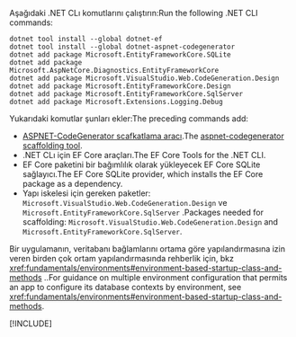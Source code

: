 <span data-ttu-id="8e95a-101">Aşağıdaki .NET CLı komutlarını çalıştırın:</span><span class="sxs-lookup"><span data-stu-id="8e95a-101">Run the following .NET CLI commands:</span></span>

```dotnetcli
dotnet tool install --global dotnet-ef
dotnet tool install --global dotnet-aspnet-codegenerator
dotnet add package Microsoft.EntityFrameworkCore.SQLite
dotnet add package Microsoft.AspNetCore.Diagnostics.EntityFrameworkCore
dotnet add package Microsoft.VisualStudio.Web.CodeGeneration.Design
dotnet add package Microsoft.EntityFrameworkCore.Design
dotnet add package Microsoft.EntityFrameworkCore.SqlServer
dotnet add package Microsoft.Extensions.Logging.Debug
```

<span data-ttu-id="8e95a-102">Yukarıdaki komutlar şunları ekler:</span><span class="sxs-lookup"><span data-stu-id="8e95a-102">The preceding commands add:</span></span>

* <span data-ttu-id="8e95a-103">[ASPNET-CodeGenerator scafkatlama aracı](xref:fundamentals/tools/dotnet-aspnet-codegenerator).</span><span class="sxs-lookup"><span data-stu-id="8e95a-103">The [aspnet-codegenerator scaffolding tool](xref:fundamentals/tools/dotnet-aspnet-codegenerator).</span></span>
* <span data-ttu-id="8e95a-104">.NET CLı için EF Core araçları.</span><span class="sxs-lookup"><span data-stu-id="8e95a-104">The EF Core Tools for the .NET CLI.</span></span>
* <span data-ttu-id="8e95a-105">EF Core paketini bir bağımlılık olarak yükleyecek EF Core SQLite sağlayıcı.</span><span class="sxs-lookup"><span data-stu-id="8e95a-105">The EF Core SQLite provider, which installs the EF Core package as a dependency.</span></span>
* <span data-ttu-id="8e95a-106">Yapı iskelesi için gereken paketler: `Microsoft.VisualStudio.Web.CodeGeneration.Design` ve `Microsoft.EntityFrameworkCore.SqlServer` .</span><span class="sxs-lookup"><span data-stu-id="8e95a-106">Packages needed for scaffolding: `Microsoft.VisualStudio.Web.CodeGeneration.Design` and `Microsoft.EntityFrameworkCore.SqlServer`.</span></span>

<span data-ttu-id="8e95a-107">Bir uygulamanın, veritabanı bağlamlarını ortama göre yapılandırmasına izin veren birden çok ortam yapılandırmasında rehberlik için, bkz <xref:fundamentals/environments#environment-based-startup-class-and-methods> ..</span><span class="sxs-lookup"><span data-stu-id="8e95a-107">For guidance on multiple environment configuration that permits an app to configure its database contexts by environment, see <xref:fundamentals/environments#environment-based-startup-class-and-methods>.</span></span>

[!INCLUDE[](~/includes/scaffoldTFM-5.md)]
